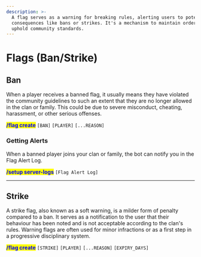 ```yaml
---
description: >-
  A flag serves as a warning for breaking rules, alerting users to potential
  consequences like bans or strikes. It's a mechanism to maintain order and
  uphold community standards.
---
```


# Flags (Ban/Strike)

## Ban

When a player receives a banned flag, it usually means they have violated the community guidelines to such an extent that they are no longer allowed in the clan or family. This could be due to severe misconduct, cheating, harassment, or other serious offenses.

<mark style="color:blue;">**/flag create**</mark> `[BAN]` `[PLAYER]` `[...REASON]`

### Getting Alerts

When a banned player joins your clan or family, the bot can notify you in the Flag Alert Log.

<mark style="color:blue;">**/setup server-logs**</mark> `[Flag Alert Log]`

***

## Strike

A strike flag, also known as a soft warning, is a milder form of penalty compared to a ban. It serves as a notification to the user that their behaviour has been noted and is not acceptable according to the clan's rules. Warning flags are often used for minor infractions or as a first step in a progressive disciplinary system.

<mark style="color:blue;">**/flag create**</mark> `[STRIKE]` `[PLAYER]` `[...REASON]` `[EXPIRY_DAYS]`
